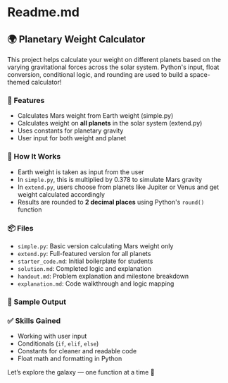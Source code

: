 # Readme.md

## 🌍 Planetary Weight Calculator

This project helps calculate your weight on different planets based on the varying gravitational forces across the solar system. Python's input, float conversion, conditional logic, and rounding are used to build a space-themed calculator!

### 🔭 Features
- Calculates Mars weight from Earth weight (simple.py)
- Calculates weight on **all planets** in the solar system (extend.py)
- Uses constants for planetary gravity
- User input for both weight and planet

### 🚀 How It Works
- Earth weight is taken as input from the user
- In `simple.py`, this is multiplied by 0.378 to simulate Mars gravity
- In `extend.py`, users choose from planets like Jupiter or Venus and get weight calculated accordingly
- Results are rounded to **2 decimal places** using Python's `round()` function

### 📦 Files
- `simple.py`: Basic version calculating Mars weight only
- `extend.py`: Full-featured version for all planets
- `starter_code.md`: Initial boilerplate for students
- `solution.md`: Completed logic and explanation
- `handout.md`: Problem explanation and milestone breakdown
- `explanation.md`: Code walkthrough and logic mapping

### 🧪 Sample Output

### ✅ Skills Gained
- Working with user input
- Conditionals (`if`, `elif`, `else`)
- Constants for cleaner and readable code
- Float math and formatting in Python

Let’s explore the galaxy — one function at a time 💫